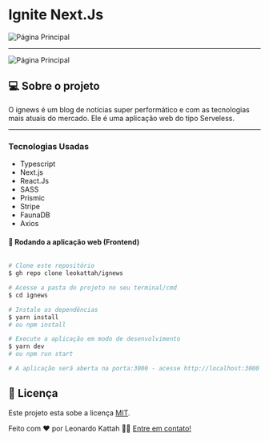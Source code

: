 # Ignite Next.Js

  ![Página Principal](https://github.com/leokattah/igNews/blob/main/public/images/ignews.png)  

  ---

  ![Página Principal](https://github.com/leokattah/igNews/blob/main/public/images/ignews_post.png)

## 💻 Sobre o projeto

O ignews é um blog de notícias super performático e com as tecnologias mais atuais do mercado. Ele é uma aplicação web do tipo Serveless.

---

### Tecnologias Usadas

- Typescript
- Next.js
- React.Js
- SASS
- Prismic
- Stripe
- FaunaDB
- Axios

#### 🧭 Rodando a aplicação web (Frontend)

```bash

# Clone este repositório
$ gh repo clone leokattah/ignews

# Acesse a pasta do projeto no seu terminal/cmd
$ cd ignews

# Instale as dependências
$ yarn install
# ou npm install

# Execute a aplicação em modo de desenvolvimento
$ yarn dev
# ou npm run start

# A aplicação será aberta na porta:3000 - acesse http://localhost:3000

```

## 📝 Licença

Este projeto esta sobe a licença [MIT](./LICENSE).

Feito com ❤️ por Leonardo Kattah 👋🏽 [Entre em contato!](https://www.linkedin.com/in/leonardo-kattah-55059a20/)
